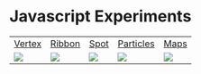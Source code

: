 Javascript Experiments
====================

<table cellspacing="0" cellpadding="0" border="0" >
	<tr>
		<td><a href="http://silviopaganini.github.com/JavascriptExperiments/vertex" target="_blank">Vertex</a></td>
		<td><a href="http://silviopaganini.github.com/JavascriptExperiments/drawing" target="_blank">Ribbon</a></td>
		<td><a href="http://silviopaganini.github.com/JavascriptExperiments/spot" target="_blank">Spot</a></td>
		<td><a href="http://silviopaganini.github.com/JavascriptExperiments/webgl/004" target="_blank">Particles</a></td>
		<td><a href="http://silviopaganini.github.com/JavascriptExperiments/trip/" target="_blank">Maps</a></td>
	</tr>
	<tr>
		<td><a href="http://silviopaganini.github.com/JavascriptExperiments/vertex" target="_blank"><img src="http://silviopaganini.github.com/JavascriptExperiments/vertex/thumb.jpg"></a></td>
		<td><a href="http://silviopaganini.github.com/JavascriptExperiments/ribbon" target="_blank"><img src="http://silviopaganini.github.com/JavascriptExperiments/ribbon/thumb.jpg"></a></td>
		<td><a href="http://silviopaganini.github.com/JavascriptExperiments/spot" target="_blank"><img src="http://silviopaganini.github.com/JavascriptExperiments/spot/thumb.jpg"></a></td>
		<td><a href="http://silviopaganini.github.com/JavascriptExperiments/webgl/004" target="_blank"><img src="http://silviopaganini.github.com/JavascriptExperiments/webgl/004/thumb.jpg"></a></td>
		<td><a href="http://silviopaganini.github.com/JavascriptExperiments/trip/" target="_blank"><img src="http://silviopaganini.github.com/JavascriptExperiments/trip/thumb.jpg"></a></td>
	</tr>
</table>